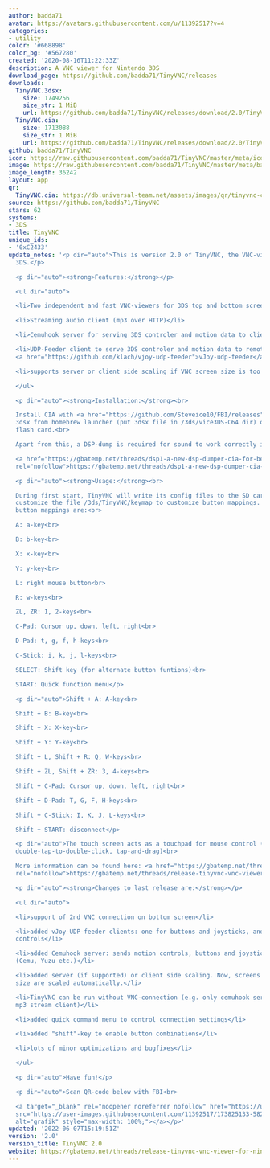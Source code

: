 ```yaml
---
author: badda71
avatar: https://avatars.githubusercontent.com/u/11392517?v=4
categories:
- utility
color: '#668898'
color_bg: '#567280'
created: '2020-08-16T11:22:33Z'
description: A VNC viewer for Nintendo 3DS
download_page: https://github.com/badda71/TinyVNC/releases
downloads:
  TinyVNC.3dsx:
    size: 1749256
    size_str: 1 MiB
    url: https://github.com/badda71/TinyVNC/releases/download/2.0/TinyVNC.3dsx
  TinyVNC.cia:
    size: 1713088
    size_str: 1 MiB
    url: https://github.com/badda71/TinyVNC/releases/download/2.0/TinyVNC.cia
github: badda71/TinyVNC
icon: https://raw.githubusercontent.com/badda71/TinyVNC/master/meta/icon.png
image: https://raw.githubusercontent.com/badda71/TinyVNC/master/meta/banner.png
image_length: 36242
layout: app
qr:
  TinyVNC.cia: https://db.universal-team.net/assets/images/qr/tinyvnc-cia.png
source: https://github.com/badda71/TinyVNC
stars: 62
systems:
- 3DS
title: TinyVNC
unique_ids:
- '0xC2433'
update_notes: '<p dir="auto">This is version 2.0 of TinyVNC, the VNC-viewer for Nintendo
  3DS.</p>

  <p dir="auto"><strong>Features:</strong></p>

  <ul dir="auto">

  <li>Two independent and fast VNC-viewers for 3DS top and bottom screen</li>

  <li>Streaming audio client (mp3 over HTTP)</li>

  <li>Cemuhook server for serving 3DS controler and motion data to clients (e.g. Cemu)</li>

  <li>UDP-Feeder client to serve 3DS controler and motion data to remote vJoy via
  <a href="https://github.com/klach/vjoy-udp-feeder">vJoy-udp-feeder</a></li>

  <li>supports server or client side scaling if VNC screen size is too big</li>

  </ul>

  <p dir="auto"><strong>Installation:</strong><br>

  Install CIA with <a href="https://github.com/Steveice10/FBI/releases">FBI</a>, run
  3dsx from homebrew launcher (put 3dsx file in /3ds/vice3DS-C64 dir) or run 3ds from
  flash card.<br>

  Apart from this, a DSP-dump is required for sound to work correctly in the CIA version.<br>

  <a href="https://gbatemp.net/threads/dsp1-a-new-dsp-dumper-cia-for-better-stability.469461/"
  rel="nofollow">https://gbatemp.net/threads/dsp1-a-new-dsp-dumper-cia-for-better-stability.469461/</a></p>

  <p dir="auto"><strong>Usage:</strong><br>

  During first start, TinyVNC will write its config files to the SD card. You can
  customize the file /3ds/TinyVNC/keymap to customize button mappings. Preconfigured
  button mappings are:<br>

  A: a-key<br>

  B: b-key<br>

  X: x-key<br>

  Y: y-key<br>

  L: right mouse button<br>

  R: w-keys<br>

  ZL, ZR: 1, 2-keys<br>

  C-Pad: Cursor up, down, left, right<br>

  D-Pad: t, g, f, h-keys<br>

  C-Stick: i, k, j, l-keys<br>

  SELECT: Shift key (for alternate button funtions)<br>

  START: Quick function menu</p>

  <p dir="auto">Shift + A: A-key<br>

  Shift + B: B-key<br>

  Shift + X: X-key<br>

  Shift + Y: Y-key<br>

  Shift + L, Shift + R: Q, W-keys<br>

  Shift + ZL, Shift + ZR: 3, 4-keys<br>

  Shift + C-Pad: Cursor up, down, left, right<br>

  Shift + D-Pad: T, G, F, H-keys<br>

  Shift + C-Stick: I, K, J, L-keys<br>

  Shift + START: disconnect</p>

  <p dir="auto">The touch screen acts as a touchpad for mouse control (tap-to-click,
  double-tap-to-double-click, tap-and-drag)<br>

  More information can be found here: <a href="https://gbatemp.net/threads/release-tinyvnc-vnc-viewer-for-nintendo-3ds.574242/"
  rel="nofollow">https://gbatemp.net/threads/release-tinyvnc-vnc-viewer-for-nintendo-3ds.574242/</a></p>

  <p dir="auto"><strong>Changes to last release are:</strong></p>

  <ul dir="auto">

  <li>support of 2nd VNC connection on bottom screen</li>

  <li>added vJoy-UDP-feeder clients: one for buttons and joysticks, another for motion
  controls</li>

  <li>added Cemuhook server: sends motion controls, buttons and joysticks to clients
  (Cemu, Yuzu etc.)</li>

  <li>added server (if supported) or client side scaling. Now, screens &gt;1024px
  size are scaled automatically.</li>

  <li>TinyVNC can be run without VNC-connection (e.g. only cemuhook server or only
  mp3 stream client)</li>

  <li>added quick command menu to control connection settings</li>

  <li>added "shift"-key to enable button combinations</li>

  <li>lots of minor optimizations and bugfixes</li>

  </ul>

  <p dir="auto">Have fun!</p>

  <p dir="auto">Scan QR-code below with FBI<br>

  <a target="_blank" rel="noopener noreferrer nofollow" href="https://user-images.githubusercontent.com/11392517/173825133-5823f96b-e7fd-4218-9871-41116c53b264.png"><img
  src="https://user-images.githubusercontent.com/11392517/173825133-5823f96b-e7fd-4218-9871-41116c53b264.png"
  alt="grafik" style="max-width: 100%;"></a></p>'
updated: '2022-06-07T15:19:51Z'
version: '2.0'
version_title: TinyVNC 2.0
website: https://gbatemp.net/threads/release-tinyvnc-vnc-viewer-for-nintendo-3ds.574242/
---
```

